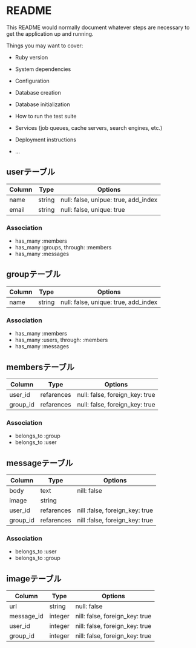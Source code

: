 # README

This README would normally document whatever steps are necessary to get the
application up and running.

Things you may want to cover:

* Ruby version

* System dependencies

* Configuration

* Database creation

* Database initialization

* How to run the test suite

* Services (job queues, cache servers, search engines, etc.)

* Deployment instructions

* ...

## userテーブル

|Column|Type|Options|
|------|----|-------|
|name|string|null: false, unipue: true, add_index|
|email|string|null: false, unique: true|

### Association

- has_many :members
- has_many :groups, through: :members
- has_many :messages

## groupテーブル

|Column|Type|Options|
|------|----|-------|
|name|string|null: false, unique: true, add_index|

### Association

- has_many :members
- has_many :users, through: :members
- has_many :messages

## membersテーブル

|Column|Type|Options|
|------|----|-------|
|user_id|refarences|null: false, foreign_key: true|
|group_id|refarences|null: false, foreign_key: true|

### Association
- belongs_to :group
- belongs_to :user

## messageテーブル

|Column|Type|Options|
|------|----|-------|
|body|text|nill: false|
|image|string||
|user_id|refarences|nill :false, foreign_key: true|
|group_id|refarences|nill :false, foreign_key: true|

### Association

- belongs_to :user
- belongs_to :group

## imageテーブル

|Column|Type|Options|
|------|----|-------|
|url|string|null: false|
|message_id|integer|nill: false, foreign_key: true|
|user_id|integer|nill: false, foreign_key: true|
|group_id|integer|nill: false, foreign_key: true|
